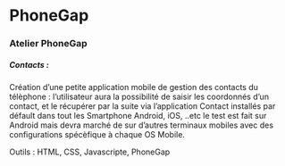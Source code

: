 PhoneGap
========

<h3>Atelier PhoneGap</h3> 



<h5>Contacts :</h5> 

Création d’une petite application mobile de gestion des contacts du télèphone : l’utilisateur aura la possibilité de saisir les coordonnés d’un contact, et le récupérer par la suite via l’application Contact installés par défault dans tout les Smartphone Android, iOS, ..etc
le test est fait sur Android mais devra marché de sur d’autres terminaux mobiles avec des configurations spécèfique à chaque OS Mobile.

Outils : HTML, CSS, Javascripte, PhoneGap
